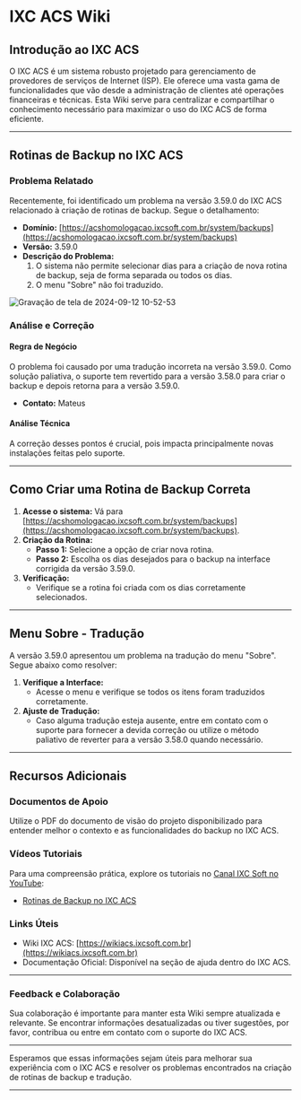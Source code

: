 # IXC ACS Wiki

## Introdução ao IXC ACS

O IXC ACS é um sistema robusto projetado para gerenciamento de provedores de serviços de Internet (ISP). Ele oferece uma vasta gama de funcionalidades que vão desde a administração de clientes até operações financeiras e técnicas. Esta Wiki serve para centralizar e compartilhar o conhecimento necessário para maximizar o uso do IXC ACS de forma eficiente.

---

## Rotinas de Backup no IXC ACS

### Problema Relatado

Recentemente, foi identificado um problema na versão 3.59.0 do IXC ACS relacionado à criação de rotinas de backup. Segue o detalhamento:

- **Domínio:** [https://acshomologacao.ixcsoft.com.br/system/backups](https://acshomologacao.ixcsoft.com.br/system/backups)
- **Versão:** 3.59.0
- **Descrição do Problema:**
  1. O sistema não permite selecionar dias para a criação de nova rotina de backup, seja de forma separada ou todos os dias.
  2. O menu "Sobre" não foi traduzido.

![Gravação de tela de 2024-09-12 10-52-53](https://acshomologacao.ixcsoft.com.br/system/backups)

### Análise e Correção

#### Regra de Negócio

O problema foi causado por uma tradução incorreta na versão 3.59.0. Como solução paliativa, o suporte tem revertido para a versão 3.58.0 para criar o backup e depois retorna para a versão 3.59.0.

- **Contato:** Mateus

#### Análise Técnica

A correção desses pontos é crucial, pois impacta principalmente novas instalações feitas pelo suporte.

---

## Como Criar uma Rotina de Backup Correta

1. **Acesse o sistema:** Vá para [https://acshomologacao.ixcsoft.com.br/system/backups](https://acshomologacao.ixcsoft.com.br/system/backups).
2. **Criação da Rotina:**
   - **Passo 1:** Selecione a opção de criar nova rotina.
   - **Passo 2:** Escolha os dias desejados para o backup na interface corrigida da versão 3.59.0.
3. **Verificação:**
   - Verifique se a rotina foi criada com os dias corretamente selecionados.

---

## Menu Sobre - Tradução

A versão 3.59.0 apresentou um problema na tradução do menu "Sobre". Segue abaixo como resolver:

1. **Verifique a Interface:**
   - Acesse o menu e verifique se todos os itens foram traduzidos corretamente.
2. **Ajuste de Tradução:**
   - Caso alguma tradução esteja ausente, entre em contato com o suporte para fornecer a devida correção ou utilize o método paliativo de reverter para a versão 3.58.0 quando necessário.

---

## Recursos Adicionais

### Documentos de Apoio

Utilize o PDF do documento de visão do projeto disponibilizado para entender melhor o contexto e as funcionalidades do backup no IXC ACS.

### Vídeos Tutoriais

Para uma compreensão prática, explore os tutoriais no [Canal IXC Soft no YouTube](https://youtube.com/@ixcsoft?si=ttPB4ZyUpmDKkwdx):
- [Rotinas de Backup no IXC ACS](https://www.youtube.com/watch?v=FOofJyorsWo&list=PLXTY-uyBpSRUnuzqz6LFqmnvYJ1ICCJ6b&index=2)

### Links Úteis

- Wiki IXC ACS: [https://wikiacs.ixcsoft.com.br](https://wikiacs.ixcsoft.com.br)
- Documentação Oficial: Disponível na seção de ajuda dentro do IXC ACS.

---

### Feedback e Colaboração

Sua colaboração é importante para manter esta Wiki sempre atualizada e relevante. Se encontrar informações desatualizadas ou tiver sugestões, por favor, contribua ou entre em contato com o suporte do IXC ACS.

---

Esperamos que essas informações sejam úteis para melhorar sua experiência com o IXC ACS e resolver os problemas encontrados na criação de rotinas de backup e tradução.

---